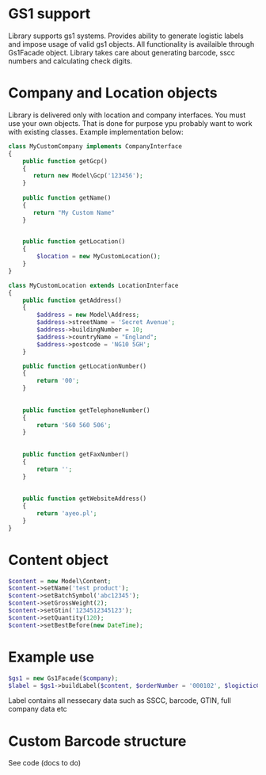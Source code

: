 # GS1 support

Library supports gs1 systems. Provides ability to generate logistic labels and impose usage of valid gs1 objects. All functionality is availaible through Gs1Facade object. Library takes care about generating barcode, sscc numbers and calculating check digits. 
 

Company and Location objects
============================

Library is delivered only with location and company interfaces. You must use your own objects. That is done for purpose ypu probably want to work with existing classes. Example implementation below:

```php
class MyCustomCompany implements CompanyInterface
{
    public function getGcp()
    {
       return new Model\Gcp('123456');
    }
    
    public function getName()
    {
       return "My Custom Name"
    }
    

    public function getLocation()
    {
        $location = new MyCustomLocation();
    } 
}
```

 
```php
class MyCustomLocation extends LocationInterface
{
    public function getAddress()
    {
        $address = new Model\Address;
        $address->streetName = 'Secret Avenue';
        $address->buildingNumber = 10;
        $address->countryName = "England";
        $address->postcode = 'NG10 5GH';
    }

    public function getLocationNumber()
    {
        return '00';
    }
    
   
    public function getTelephoneNumber()
    {
        return '560 560 506';
    }
    
    
    public function getFaxNumber()
    {
        return '';
    }
    
    
    public function getWebsiteAddress()
    {
        return 'ayeo.pl';
    }
}

```

Content object
==============

```php
$content = new Model\Content;
$content->setName('test product');
$content->setBatchSymbol('abc12345');
$content->setGrossWeight(2);
$content->setGtin('1234512345123');
$content->setQuantity(120);
$content->setBestBefore(new DateTime);
```

Example use
===========

```php
$gs1 = new Gs1Facade($company);
$label = $gs1->buildLabel($content, $orderNumber = '000102', $logicticCounter = 232);
```

Label contains all nessecary data such as SSCC, barcode, GTIN, full company data etc

Custom Barcode structure
========================

See code (docs to do)
